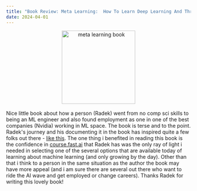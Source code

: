 ```yaml
---
title: "Book Review: Meta Learning:  How To Learn Deep Learning And Thrive In The Digital World"
date: 2024-04-01
---
```

<center><img src="assets/img/meta-learning.png" alt="meta learning book" width="200"/></center> <br/>
Nice little book about how a person (Radek) went from no comp sci skills to being an ML engineer and also found employment as one in one of the best companies (Nvidia) working in ML space. The book is terse and to the point. Radek's journey and his documenting it in the book has inspired quite a few folks out there - <a href="https://medium.com/@marsgrins/notes-on-meta-learning-by-radek-osmulski-4ece2cf29739">like this</a>. The one thing i benefited in reading this book is the confidence in <a href="https://course.fast.ai">course.fast.ai</a> that Radek has was the only ray of light i needed in selecting one of the several options that are available today of learning about machine learning (and only growing by the day). Other than that i think to a person in the same situation as the author the book may have more appeal (and i am sure there are several out there who want to ride the AI wave and get employed or change careers). Thanks Radek for writing this lovely book!